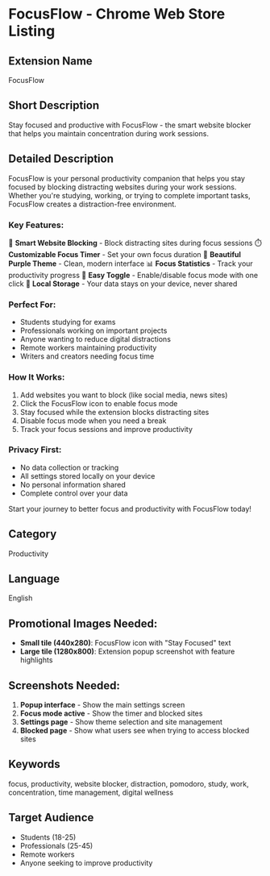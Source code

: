 # FocusFlow - Chrome Web Store Listing

## Extension Name
FocusFlow

## Short Description
Stay focused and productive with FocusFlow - the smart website blocker that helps you maintain concentration during work sessions.

## Detailed Description
FocusFlow is your personal productivity companion that helps you stay focused by blocking distracting websites during your work sessions. Whether you're studying, working, or trying to complete important tasks, FocusFlow creates a distraction-free environment.

### Key Features:
🎯 **Smart Website Blocking** - Block distracting sites during focus sessions
⏱️ **Customizable Focus Timer** - Set your own focus duration
🎨 **Beautiful Purple Theme** - Clean, modern interface
📊 **Focus Statistics** - Track your productivity progress
🔄 **Easy Toggle** - Enable/disable focus mode with one click
💾 **Local Storage** - Your data stays on your device, never shared

### Perfect For:
- Students studying for exams
- Professionals working on important projects
- Anyone wanting to reduce digital distractions
- Remote workers maintaining productivity
- Writers and creators needing focus time

### How It Works:
1. Add websites you want to block (like social media, news sites)
2. Click the FocusFlow icon to enable focus mode
3. Stay focused while the extension blocks distracting sites
4. Disable focus mode when you need a break
5. Track your focus sessions and improve productivity

### Privacy First:
- No data collection or tracking
- All settings stored locally on your device
- No personal information shared
- Complete control over your data

Start your journey to better focus and productivity with FocusFlow today!

## Category
Productivity

## Language
English

## Promotional Images Needed:
- **Small tile (440x280)**: FocusFlow icon with "Stay Focused" text
- **Large tile (1280x800)**: Extension popup screenshot with feature highlights

## Screenshots Needed:
1. **Popup interface** - Show the main settings screen
2. **Focus mode active** - Show the timer and blocked sites
3. **Settings page** - Show theme selection and site management
4. **Blocked page** - Show what users see when trying to access blocked sites

## Keywords
focus, productivity, website blocker, distraction, pomodoro, study, work, concentration, time management, digital wellness

## Target Audience
- Students (18-25)
- Professionals (25-45)
- Remote workers
- Anyone seeking to improve productivity 